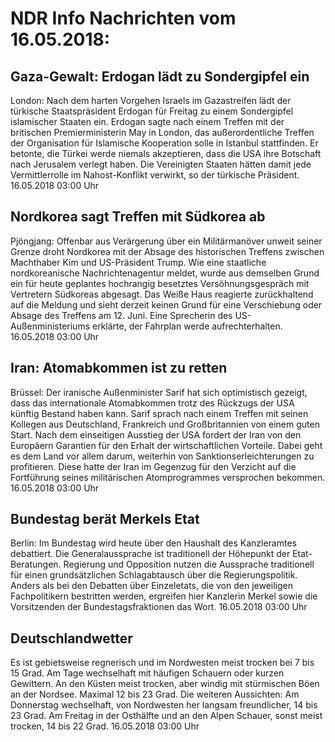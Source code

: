 # NDR Info Nachrichten vom 16.05.2018:


## Gaza-Gewalt: Erdogan lädt zu Sondergipfel ein
London: Nach dem harten Vorgehen Israels im Gazastreifen lädt der türkische Staatspräsident Erdogan für Freitag zu einem Sondergipfel islamischer Staaten ein. Erdogan sagte nach einem Treffen mit der britischen Premierministerin May in London, das außerordentliche Treffen der Organisation für Islamische Kooperation solle in Istanbul stattfinden. Er betonte, die Türkei werde niemals akzeptieren, dass die USA ihre Botschaft nach Jerusalem verlegt haben. Die Vereinigten Staaten hätten damit jede Vermittlerrolle im Nahost-Konflikt verwirkt, so der türkische Präsident. 16.05.2018 03:00 Uhr 

## Nordkorea sagt Treffen mit Südkorea ab
Pjöngjang: Offenbar aus Verärgerung über ein Militärmanöver unweit seiner Grenze droht Nordkorea mit der Absage des historischen Treffens zwischen Machthaber Kim und US-Präsident Trump. Wie eine staatliche nordkoreanische Nachrichtenagentur meldet, wurde aus demselben Grund ein für heute geplantes hochrangig besetztes Versöhnungsgespräch mit Vertretern Südkoreas abgesagt. Das Weiße Haus reagierte zurückhaltend auf die Meldung und sieht derzeit keinen Grund für eine Verschiebung oder Absage des Treffens am 12. Juni. Eine Sprecherin des US-Außenministeriums erklärte, der Fahrplan werde aufrechterhalten. 16.05.2018 03:00 Uhr 

## Iran: Atomabkommen ist zu retten
Brüssel: Der iranische Außenminister Sarif hat sich optimistisch gezeigt, dass das internationale Atomabkommen trotz des Rückzugs der USA künftig Bestand haben kann. Sarif sprach nach einem Treffen mit seinen Kollegen aus Deutschland, Frankreich und Großbritannien von einem guten Start. Nach dem einseitigen Ausstieg der USA fordert der Iran von den Europäern Garantien für den Erhalt der wirtschaftlichen Vorteile. Dabei geht es dem Land vor allem darum, weiterhin von Sanktionserleichterungen zu profitieren. Diese hatte der Iran im Gegenzug für den Verzicht auf die Fortführung seines militärischen Atomprogrammes versprochen bekommen. 16.05.2018 03:00 Uhr 

## Bundestag berät Merkels Etat
Berlin: Im Bundestag wird heute über den Haushalt des Kanzleramtes debattiert. Die Generalaussprache ist traditionell der Höhepunkt der Etat-Beratungen. Regierung und Opposition nutzen die Aussprache traditionell für einen grundsätzlichen Schlagabtausch über die Regierungspolitik. Anders als bei den Debatten über Einzeletats, die von den jeweiligen Fachpolitikern bestritten werden, ergreifen hier Kanzlerin Merkel sowie die Vorsitzenden der Bundestagsfraktionen das Wort. 16.05.2018 03:00 Uhr 

## Deutschlandwetter
Es ist gebietsweise regnerisch und im Nordwesten meist trocken bei 7 bis 15 Grad. Am Tage wechselhaft mit häufigen Schauern oder kurzen Gewittern. An den Küsten meist trocken, aber windig mit stürmischen Böen an der Nordsee. Maximal 12 bis 23 Grad. Die weiteren Aussichten: Am Donnerstag wechselhaft, von Nordwesten her langsam freundlicher, 14 bis 23 Grad. Am Freitag in der Osthälfte und an den Alpen Schauer, sonst meist trocken, 14 bis 22 Grad. 16.05.2018 03:00 Uhr 
